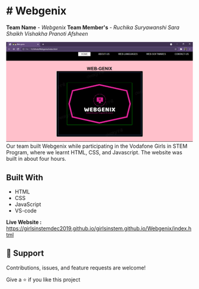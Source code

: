 # # Webgenix
**Team Name** - *Webgenix*
**Team Member's** -
 *Ruchika Suryawanshi*
*Sara Shaikh*
*Vishakha*
*Pranoti*
*Afsheen*

![](images/home.png)
Our team built Webgenix while participating in the Vodafone Girls in STEM Program, where we learnt HTML, CSS, and Javascript. The website was built in about four hours.

## Built With
- HTML
- CSS
- JavaScript
- VS-code



**Live Website :**
https://girlsinstemdec2019.github.io/girlsinstem.github.io/Webgenix/index.html
## 🤝 Support

Contributions, issues, and feature requests are welcome!

Give a ⭐️ if you like this project
```
```
